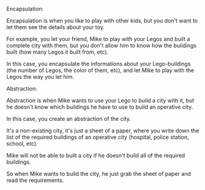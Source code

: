 Encapsulation:

Encapsulation is when you like to play with other kids, but you don't want to let them see the details about your toy.

For example, you let your friend, Mike to play with your Legos and built a complete city with them, 
but you don't allow him to know how the buildings built (how many Legos it built from, etc).

In this case, you encapsulate the informations about your Lego-buildings (the number of Legos, the color of them, etc), 
and let Mike to play with the Legos the way you let him.

Abstraction:

Abstraction is when Mike wants to use your Lego to build a city with it, but he doesn't know which 
buildings he have to use to build an operative city.

In this case, you create an abstraction of the city.

It's a non-existing city, it's just a sheet of a paper, where you write down the list of the 
required buildings of an operative city (hospital, police station, school, etc). 

Mike will not be able to built a city if he doesn't build all of the required buildings.

So when Mike wants to build the city, he just grab the sheet of paper and read the requirements.
